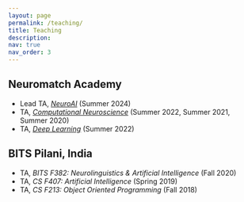 ```yaml
---
layout: page
permalink: /teaching/
title: Teaching
description:
nav: true
nav_order: 3
---
```


## Neuromatch Academy
- Lead TA, <em> [NeuroAI](https://neuroai.neuromatch.io/) </em> (Summer 2024)
- TA, <em> [Computational Neuroscience](https://compneuro.neuromatch.io/) </em> (Summer 2022, Summer 2021, Summer 2020)
- TA, <em> [Deep Learning](https://deeplearning.neuromatch.io/) </em> (Summer 2022)

## BITS Pilani, India
- TA, <em> BITS F382: Neurolinguistics & Artificial Intelligence </em> (Fall 2020)
- TA, <em> CS F407: Artificial Intelligence </em> (Spring 2019)
- TA, <em> CS F213: Object Oriented Programming </em> (Fall 2018)
